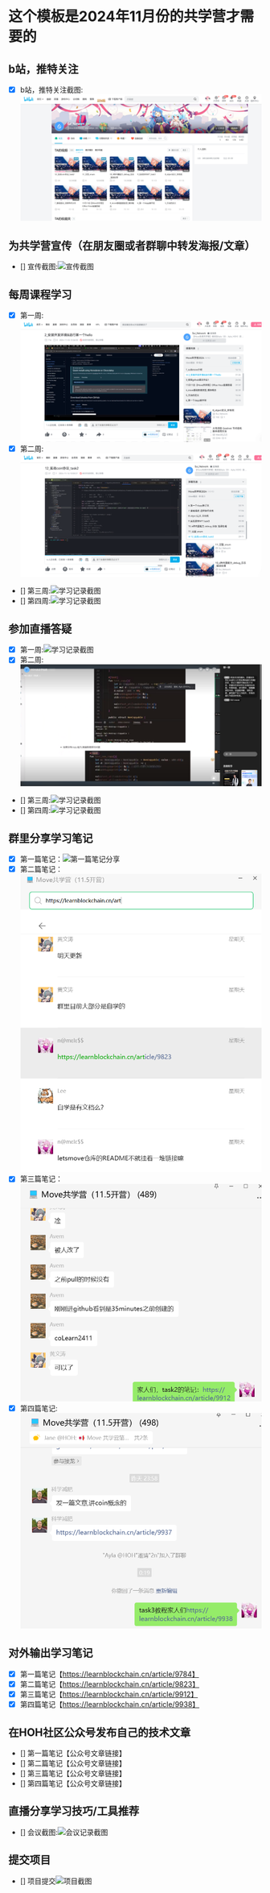 # 这个模板是2024年11月份的共学营才需要的

## b站，推特关注

- [x] b站，推特关注截图: ![关注截图](./images/b_follow.png)

## 为共学营宣传（在朋友圈或者群聊中转发海报/文章）

- [] 宣传截图:![宣传截图](./images/你的图片地址)

## 每周课程学习

- [x] 第一周:![学习记录截图](./images/lesson_1.png)
- [x] 第二周:![学习记录截图](./images/lesson_2.png)
- [] 第三周:![学习记录截图](./images/你的图片地址)
- [] 第四周:![学习记录截图](./images/你的图片地址)

## 参加直播答疑

- [x] 第一周:![学习记录截图](./images/meeting_1.jpg)
- [x] 第二周:![学习记录截图](./images/meeting_2.png)
- [] 第三周:![学习记录截图](./images/你的图片地址)
- [] 第四周:![学习记录截图](./images/你的图片地址)

## 群里分享学习笔记

- [x] 第一篇笔记：![第一篇笔记分享](./images/note_share_1.png)
- [x] 第二篇笔记：![第二篇笔记分享](./images/note_share_2.png)
- [x] 第三篇笔记：![第三篇笔记分享](./images/note_share_3.png)
- [x] 第四篇笔记: ![第四篇笔记分享](./images/note_share_4.png)

## 对外输出学习笔记

- [x] 第一篇笔记【https://learnblockchain.cn/article/9784】
- [x] 第二篇笔记【https://learnblockchain.cn/article/9823】
- [x] 第三篇笔记【https://learnblockchain.cn/article/9912】
- [x] 第四篇笔记【https://learnblockchain.cn/article/9938】

## 在HOH社区公众号发布自己的技术文章

- [] 第一篇笔记【公众号文章链接】
- [] 第二篇笔记【公众号文章链接】
- [] 第三篇笔记【公众号文章链接】
- [] 第四篇笔记【公众号文章链接】

## 直播分享学习技巧/工具推荐

- [] 会议截图:![会议记录截图](./images/你的图片地址)

## 提交项目

- [] 项目提交![项目截图](./images/你的图片地址)


